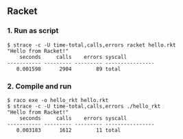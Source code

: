 ## Racket

### 1. Run as script

```shell scriptell script
$ strace -c -U time-total,calls,errors racket hello.rkt 
"Hello from Racket!"
    seconds     calls    errors syscall
----------- --------- --------- ----------------
   0.001598      2904        89 total
```

### 2. Compile and run

```shell script
$ raco exe -o hello_rkt hello.rkt 
$ strace -c -U time-total,calls,errors ./hello_rkt 
"Hello from Racket!"
    seconds     calls    errors syscall
----------- --------- --------- ----------------
   0.003183      1612        11 total
```
